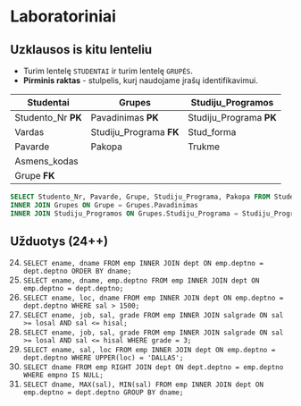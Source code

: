 # Laboratoriniai
## Uzklausos is kitu lenteliu
- Turim lentelę `STUDENTAI` ir turim lentelę `GRUPĖS`.
- **Pirminis raktas** - stulpelis, kurį naudojame įrašų identifikavimui.

| Studentai           | Grupes                    | Studiju_Programos       |
|---------------      |---------------------      |-------------------      |
|Studento_Nr **PK**   | Pavadinimas **PK**        | Studiju_Programa **PK** |
| Vardas              | Studiju_Programa  **FK**  | Stud_forma              |
| Pavarde             | Pakopa                    | Trukme                  |
| Asmens_kodas        |
| Grupe **FK**

```SQL
SELECT Studento_Nr, Pavarde, Grupe, Studiju_Programa, Pakopa FROM Studentai
INNER JOIN Grupes ON Grupe = Grupes.Pavadinimas
INNER JOIN Studiju_Programos ON Grupes.Studiju_Programa = Studiju_Programos.Studiju_Programa;
```

## Užduotys (24++)
24. `SELECT ename, dname FROM emp INNER JOIN dept ON emp.deptno = dept.deptno ORDER BY dname;`
25. `SELECT ename, dname, emp.deptno FROM emp INNER JOIN dept ON emp.deptno = dept.deptno;`
26. `SELECT ename, loc, dname FROM emp INNER JOIN dept ON emp.deptno = dept.deptno WHERE sal > 1500;`
27. `SELECT ename, job, sal, grade FROM emp INNER JOIN salgrade ON sal >= losal AND sal <= hisal;`
28. `SELECT ename, job, sal, grade FROM emp INNER JOIN salgrade ON sal >= losal AND sal <= hisal WHERE grade = 3;`
29. `SELECT ename, sal, loc FROM emp INNER JOIN dept ON emp.deptno = dept.deptno WHERE UPPER(loc) = 'DALLAS';`
30. `SELECT dname FROM emp RIGHT JOIN dept ON dept.deptno = emp.deptno WHERE empno IS NULL;`
31. `SELECT dname, MAX(sal), MIN(sal) FROM emp INNER JOIN dept ON emp.deptno = dept.deptno GROUP BY dname;`

